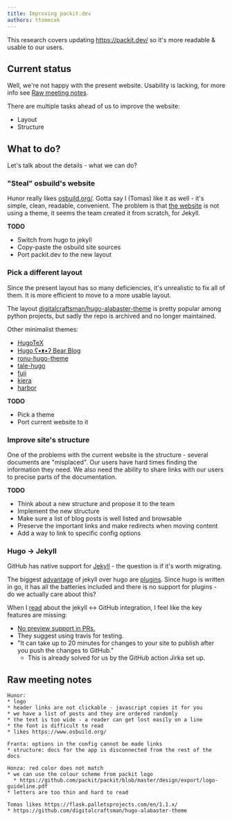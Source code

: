 ```yaml
---
title: Improving packit.dev
authors: ttomecek
---
```


This research covers updating https://packit.dev/ so it's more readable &
usable to our users.

## Current status

Well, we're not happy with the present website. Usability is lacking, for more
info see [Raw meeting notes](#raw-meeting-notes).

There are multiple tasks ahead of us to improve the website:

- Layout
- Structure

## What to do?

Let's talk about the details - what we can do?

### "Steal" osbuild's website

Hunor really likes [osbuild.org/](https://osbuild.org/). Gotta say I (Tomas)
like it as well - it's simple, clean, readable, convenient. The problem is that
[the website](https://github.com/osbuild/osbuild.github.io) is not using a
theme, it seems the team created it from scratch, for Jekyll.

**TODO**

- Switch from hugo to jekyll
- Copy-paste the osbuild site sources
- Port packit.dev to the new layout

### Pick a different layout

Since the present layout has so many deficiencies, it's unrealistic to fix all
of them. It is more efficient to move to a more usable layout.

The layout
[digitalcraftsman/hugo-alabaster-theme](https://github.com/digitalcraftsman/hugo-alabaster-theme)
is pretty popular among python projects, but sadly the repo is archived and no
longer maintained.

Other minimalist themes:

- [HugoTeX](https://themes.gohugo.io/hugotex/)
- [Hugo ʕ•ᴥ•ʔ Bear Blog](https://github.com/janraasch/hugo-bearblog)
- [ronu-hugo-theme](https://github.com/softwareyoga/ronu-hugo-theme)
- [tale-hugo](https://github.com/EmielH/tale-hugo)
- [fuji](https://github.com/amzrk2/hugo-theme-fuji/)
- [kiera](https://themes.gohugo.io/hugo-kiera/)
- [harbor](https://themes.gohugo.io/harbor/)

**TODO**

- Pick a theme
- Port current website to it

### Improve site's structure

One of the problems with the current website is the structure - several
documents are "misplaced". Our users have hard times finding the information
they need. We also need the ability to share links with our users to precise
parts of the documentation.

**TODO**

- Think about a new structure and propose it to the team
- Implement the new structure
- Make sure a list of blog posts is well listed and browsable
- Preserve the important links and make redirects when moving content
- Add a way to link to specific config options

### Hugo → Jekyll

GitHub has native support for [Jekyll](https://jekyllrb.com/) - the question is
if it's worth migrating.

The biggest [advantage](https://forestry.io/blog/hugo-and-jekyll-compared/) of
jekyll over hugo are
[plugins](https://docs.github.com/en/free-pro-team@latest/github/working-with-github-pages/about-github-pages-and-jekyll#plugins).
Since hugo is written in go, it has all the batteries included and there is no
support for plugins - do we actually care about this?

When I
[read](https://docs.github.com/en/free-pro-team@latest/github/working-with-github-pages/about-jekyll-build-errors-for-github-pages-sites)
about the jekyll ↔ GitHub integration, I feel like the key features are
missing:

- [No preview support in
  PRs.](https://github.community/t/need-help-with-jekyll-github-project-page-and-team-git-workflow/10440)
- They suggest using travis for testing.
- "It can take up to 20 minutes for changes to your site to publish after you
  push the changes to GitHub."
  - This is already solved for us by the GitHub action Jirka set up.

## Raw meeting notes

```
Hunor:
* logo
* header links are not clickable - javascript copies it for you
* we have a list of posts and they are ordered randomly
* the text is too wide - a reader can get lost easily on a line
* the font is difficult to read
* likes https://www.osbuild.org/

Franta: options in the config cannot be made links
* structure: docs for the app is disconnected from the rest of the docs

Honza: red color does not match
* we can use the colour scheme from packit logo
  * https://github.com/packit/packit/blob/master/design/export/logo-guideline.pdf
* letters are too thin and hard to read

Tomas likes https://flask.palletsprojects.com/en/1.1.x/
* https://github.com/digitalcraftsman/hugo-alabaster-theme
```
